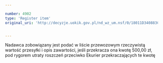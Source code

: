 ```yaml
---

number: 4902
type: 'Register item'
original_uri: 'http://decyzje.uokik.gov.pl/nd_wz_um.nsf/0/18011D340883CAA6C1257B8A0040310E?OpenDocument'


---
```


Nadawca zobowiązany jest podać w liście przewozowym rzeczywistą wartość przesyłki i opis zawartości, jeśli przekracza ona kwotę 500,00 zł, pod rygorem utraty roszczeń przeciwko Ekurier przekraczających te kwotę
